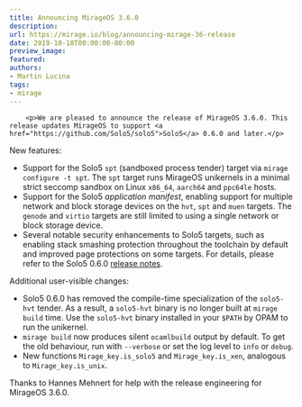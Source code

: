 ```yaml
---
title: Announcing MirageOS 3.6.0
description:
url: https://mirage.io/blog/announcing-mirage-36-release
date: 2019-10-18T00:00:00-00:00
preview_image:
featured:
authors:
- Martin Lucina
tags:
- mirage
---
```



        <p>We are pleased to announce the release of MirageOS 3.6.0. This release updates MirageOS to support <a href="https://github.com/Solo5/solo5">Solo5</a> 0.6.0 and later.</p>
<p>New features:</p>
<ul>
<li>Support for the Solo5 <code>spt</code> (sandboxed process tender) target via <code>mirage configure -t spt</code>. The <code>spt</code> target runs MirageOS unikernels in a minimal strict seccomp sandbox on Linux <code>x86_64</code>, <code>aarch64</code> and <code>ppc64le</code> hosts.
</li>
<li>Support for the Solo5 <em>application manifest</em>, enabling support for multiple network and block storage devices on the <code>hvt</code>, <code>spt</code> and <code>muen</code> targets. The <code>genode</code> and <code>virtio</code> targets are still limited to using a single network or block storage device.
</li>
<li>Several notable security enhancements to Solo5 targets, such as enabling stack smashing protection throughout the toolchain by default and improved page protections on some targets.  For details, please refer to the Solo5 0.6.0 <a href="https://github.com/Solo5/solo5/releases/tag/v0.6.0">release notes</a>.
</li>
</ul>
<p>Additional user-visible changes:</p>
<ul>
<li>Solo5 0.6.0 has removed the compile-time specialization of the <code>solo5-hvt</code> tender. As a result, a <code>solo5-hvt</code> binary is no longer built at <code>mirage build</code> time. Use the <code>solo5-hvt</code> binary installed in your <code>$PATH</code> by OPAM to run the unikernel.
</li>
<li><code>mirage build</code> now produces silent <code>ocamlbuild</code> output by default. To get the old behaviour, run with <code>--verbose</code> or set the log level to <code>info</code> or <code>debug</code>.
</li>
<li>New functions <code>Mirage_key.is_solo5</code> and <code>Mirage_key.is_xen</code>, analogous to <code>Mirage_key.is_unix</code>.
</li>
</ul>
<p>Thanks to Hannes Mehnert for help with the release engineering for MirageOS 3.6.0.</p>

      
